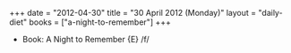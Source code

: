 +++
date = "2012-04-30"
title = "30 April 2012 (Monday)"
layout = "daily-diet"
books = ["a-night-to-remember"]
+++


* Book: A Night to Remember {E} /f/
